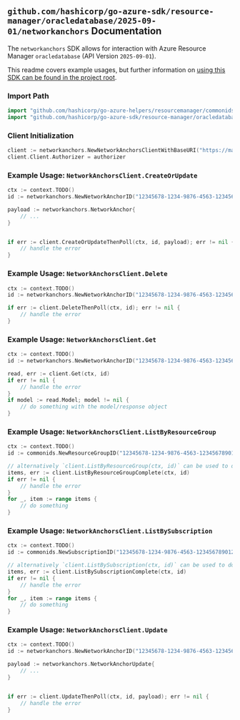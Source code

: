 
## `github.com/hashicorp/go-azure-sdk/resource-manager/oracledatabase/2025-09-01/networkanchors` Documentation

The `networkanchors` SDK allows for interaction with Azure Resource Manager `oracledatabase` (API Version `2025-09-01`).

This readme covers example usages, but further information on [using this SDK can be found in the project root](https://github.com/hashicorp/go-azure-sdk/tree/main/docs).

### Import Path

```go
import "github.com/hashicorp/go-azure-helpers/resourcemanager/commonids"
import "github.com/hashicorp/go-azure-sdk/resource-manager/oracledatabase/2025-09-01/networkanchors"
```


### Client Initialization

```go
client := networkanchors.NewNetworkAnchorsClientWithBaseURI("https://management.azure.com")
client.Client.Authorizer = authorizer
```


### Example Usage: `NetworkAnchorsClient.CreateOrUpdate`

```go
ctx := context.TODO()
id := networkanchors.NewNetworkAnchorID("12345678-1234-9876-4563-123456789012", "example-resource-group", "networkAnchorName")

payload := networkanchors.NetworkAnchor{
	// ...
}


if err := client.CreateOrUpdateThenPoll(ctx, id, payload); err != nil {
	// handle the error
}
```


### Example Usage: `NetworkAnchorsClient.Delete`

```go
ctx := context.TODO()
id := networkanchors.NewNetworkAnchorID("12345678-1234-9876-4563-123456789012", "example-resource-group", "networkAnchorName")

if err := client.DeleteThenPoll(ctx, id); err != nil {
	// handle the error
}
```


### Example Usage: `NetworkAnchorsClient.Get`

```go
ctx := context.TODO()
id := networkanchors.NewNetworkAnchorID("12345678-1234-9876-4563-123456789012", "example-resource-group", "networkAnchorName")

read, err := client.Get(ctx, id)
if err != nil {
	// handle the error
}
if model := read.Model; model != nil {
	// do something with the model/response object
}
```


### Example Usage: `NetworkAnchorsClient.ListByResourceGroup`

```go
ctx := context.TODO()
id := commonids.NewResourceGroupID("12345678-1234-9876-4563-123456789012", "example-resource-group")

// alternatively `client.ListByResourceGroup(ctx, id)` can be used to do batched pagination
items, err := client.ListByResourceGroupComplete(ctx, id)
if err != nil {
	// handle the error
}
for _, item := range items {
	// do something
}
```


### Example Usage: `NetworkAnchorsClient.ListBySubscription`

```go
ctx := context.TODO()
id := commonids.NewSubscriptionID("12345678-1234-9876-4563-123456789012")

// alternatively `client.ListBySubscription(ctx, id)` can be used to do batched pagination
items, err := client.ListBySubscriptionComplete(ctx, id)
if err != nil {
	// handle the error
}
for _, item := range items {
	// do something
}
```


### Example Usage: `NetworkAnchorsClient.Update`

```go
ctx := context.TODO()
id := networkanchors.NewNetworkAnchorID("12345678-1234-9876-4563-123456789012", "example-resource-group", "networkAnchorName")

payload := networkanchors.NetworkAnchorUpdate{
	// ...
}


if err := client.UpdateThenPoll(ctx, id, payload); err != nil {
	// handle the error
}
```
